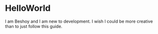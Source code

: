 # HelloWorld

I am Beshoy and I am new to development. I wish I could be more creative than to just follow this guide.

